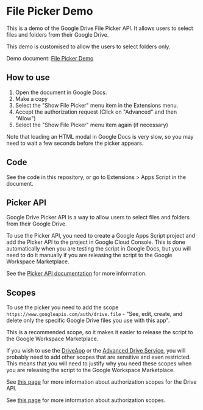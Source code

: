 # File Picker Demo

This is a demo of the Google Drive File Picker API. It allows users to select files and folders from their Google Drive. 

This demo is customised to allow the users to select folders only.

Demo document: [File Picker Demo](https://docs.google.com/document/d/14QoCiZg3ffwiAiSCA0vw2i_szjLHrHRRyYoU6uxGvfA)

## How to use

1. Open the document in Google Docs.
2. Make a copy
3. Select the "Show File Picker" menu item in the Extensions menu.
4. Accept the authorization request (Click on "Advanced" and then "Allow")
5. Select the "Show File Picker" menu item again (if necessary)

Note that loading an HTML modal in Google Docs is very slow, so you may need to wait a few seconds before the picker appears.

## Code

See the code in this repository, or go to Extensions > Apps Script in the document.

## Picker API

Google Drive Picker API is a way to allow users to select files and folders from their Google Drive.

To use the Picker API, you need to create a Google Apps Script project and add the Picker API to the project in Google Cloud Console. This is done automatically when you are testing the script in Google Docs, but you will need to do it manually if you are releasing the script to the Google Workspace Marketplace.

See the [Picker API documentation](https://developers.google.com/drive/picker/reference/picker.docsview) for more information.

## Scopes

To use the picker you need to add the scope `https://www.googleapis.com/auth/drive.file` - "See, edit, create, and delete only the specific Google Drive files you use with this app".

This is a recommended scope, so it makes it easier to release the script to the Google Workspace Marketplace.

If you wish to use the [DriveApp](https://developers.google.com/apps-script/reference/drive/drive-app) or the [Advanced Drive Service](https://developers.google.com/apps-script/advanced/drive), you will probably need to add other scopes that are sensitive and even restricted. This means that you will need to justify why you need these scopes when you are releasing the script to the Google Workspace Marketplace.

See [this page](https://developers.google.com/drive/api/guides/api-specific-auth) for more information about authorization scopes for the Drive API.

See [this page](https://developers.google.com/apps-script/concepts/scopes) for more information about authorization scopes.